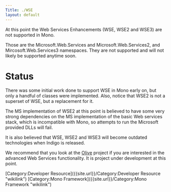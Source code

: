 ```yaml
---
Title: ./WSE
layout: default
---
```


At this point the Web Services Enhancements (WSE, WSE2 and WSE3) are not
supported in Mono.

Those are the Microsoft.Web.Services and Microsoft.Web.Services2, and
Mircosoft.Web.Services3 namespaces. They are not supported and will not
likely be supported anytime soon.

Status
======

There was some initial work done to support WSE in Mono early on, but
only a handful of classes were implemented. Also, notice that WSE2 is
not a superset of WSE, but a replacement for it.

The MS implementation of WSE2 at this point is believed to have some
very strong dependencies on the MS implementation of the basic Web
services stack, which is incompatible with Mono, so attempts to run the
Microsoft provided DLLs will fail.

It is also believed that WSE, WSE2 and WSE3 will become outdated
technologies when Indigo is released.

We recommend that you look at the [Olive]({{site.url}}/Olive "wikilink") project if
you are interested in the advanced Web Services functionality. It is
project under development at this point.

[Category:Developer Resource]({{site.url}}/Category:Developer Resource "wikilink")
[Category:Mono Framework]({{site.url}}/Category:Mono Framework "wikilink")
